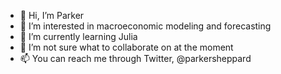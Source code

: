 - 👋 Hi, I’m Parker
- 👀 I’m interested in macroeconomic modeling and forecasting
- 🌱 I’m currently learning Julia
- 💞️ I’m not sure what to collaborate on at the moment
- 📫 You can reach me through Twitter, @parkersheppard

<!---
pwsheppard/pwsheppard is a ✨ special ✨ repository because its `README.md` (this file) appears on your GitHub profile.
You can click the Preview link to take a look at your changes.
--->
